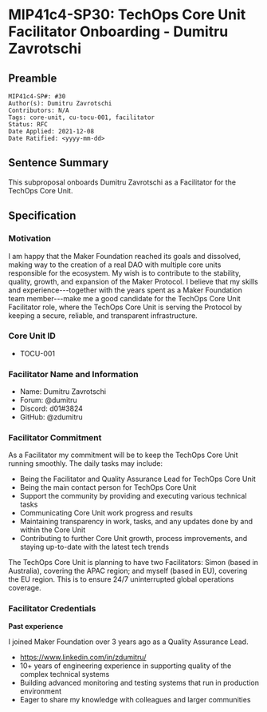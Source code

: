 # MIP41c4-SP30: TechOps Core Unit Facilitator Onboarding - Dumitru Zavrotschi

## Preamble

```
MIP41c4-SP#: #30
Author(s): Dumitru Zavrotschi
Contributors: N/A
Tags: core-unit, cu-tocu-001, facilitator
Status: RFC
Date Applied: 2021-12-08
Date Ratified: <yyyy-mm-dd>
```

## Sentence Summary

This subproposal onboards Dumitru Zavrotschi as a Facilitator for the TechOps Core Unit.

## Specification

### Motivation

I am happy that the Maker Foundation reached its goals and dissolved, making way to the creation of a real DAO with multiple core units responsible for the ecosystem. My wish is to contribute to the stability, quality, growth, and expansion of the Maker Protocol. I believe that my skills and experience---together with the years spent as a Maker Foundation team member---make me a good candidate for the TechOps Core Unit Facilitator role, where the TechOps Core Unit is serving the Protocol by keeping a secure, reliable, and transparent infrastructure.

### Core Unit ID

- TOCU-001

### Facilitator Name and Information

- Name: Dumitru Zavrotschi
- Forum: @dumitru
- Discord: d01#3824
- GitHub: @zdumitru

### Facilitator Commitment

As a Facilitator my commitment will be to keep the TechOps Core Unit running smoothly. The daily tasks may include:

- Being the Facilitator and Quality Assurance Lead for TechOps Core Unit
- Being the main contact person for TechOps Core Unit
- Support the community by providing and executing various technical tasks
- Communicating Core Unit work progress and results
- Maintaining transparency in work, tasks, and any updates done by and within the Core Unit
- Contributing to further Core Unit growth, process improvements, and staying up-to-date with the latest tech trends

The TechOps Core Unit is planning to have two Facilitators: Simon (based in Australia), covering the APAC region; and myself (based in EU), covering the EU region. This is to ensure 24/7 uninterrupted global operations coverage.

### Facilitator Credentials

**Past experience**  

I joined Maker Foundation over 3 years ago as a Quality Assurance Lead.

- https://www.linkedin.com/in/zdumitru/
- 10+ years of engineering experience in supporting quality of the complex technical systems
- Building advanced monitoring and testing systems that run in production environment
- Eager to share my knowledge with colleagues and larger communities